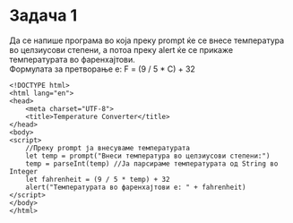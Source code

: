 # Задача 1

Да се напише програма во која преку prompt ќе се внесе температура
во целзиусови степени, а потоа преку alert ќе се прикаже температурата
во фаренхајтови. \
Формулата за претворање е: F = (9 / 5 * C) + 32

~~~
<!DOCTYPE html>
<html lang="en">
<head>
    <meta charset="UTF-8">
    <title>Temperature Converter</title>
</head>
<body>
<script>
    //Преку prompt ја внесуваме температурата
    let temp = prompt("Внеси температура во целзиусови степени:")
    temp = parseInt(temp) //Ја парсираме температурата од String во Integer
    let fahrenheit = (9 / 5 * temp) + 32
    alert("Температурата во фаренхајтови е: " + fahrenheit)
</script>
</body>
</html>
~~~